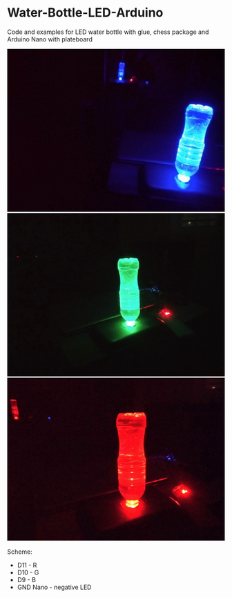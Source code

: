 # Water-Bottle-LED-Arduino
Code and examples for LED water bottle with glue, chess package and Arduino Nano with plateboard


<img src='./B.jpg'/>
<img src='./G.jpg'/>
<img src='./R.jpg'/>

Scheme:
<ul>
<li>D11 - R
<li>D10 - G
<li>D9 - B
<li>GND Nano - negative LED
 </ul>


